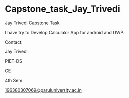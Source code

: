 # Capstone_task_Jay_Trivedi
Jay Trivedi Capstone Task

I have try to Develop Calculator App for android and UWP.

Contact:

Jay Trivedi

PIET-DS

CE

4th Sem

196380307069@paruluniversity.ac.in
